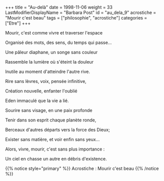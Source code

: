 +++
title = "Au-delà"
date = 1998-11-06
weight = 33
LastModifierDisplayName = "Barbara Post"
id = "au_dela_9"
acrostiche = "Mourir c'est beau"
tags = ["philosophie", "acrostiche"]
categories = ["Etre"]
+++

Mourir, c'est comme vivre et traverser l'espace

Organisé des mots, des sens, du temps qui passe...

Une pâleur diaphane, un songe sans couleur

Rassemble la lumière où s'éteint la douleur

Inutile au moment d'atteindre l'autre rive.

Rire sans lèvres, voix, pensée infinitive,

Création nouvelle, enfanter l'oublié

Eden immaculé que la vie a lié.

Sourire sans visage, en une paix profonde

Tenir dans son esprit chaque planète ronde,

Berceaux d'autres départs vers la force des Dieux;

Exister sans matière, et voir enfin sans yeux...

Alors, vivre, mourir, c'est sans plus importance :

Un ciel en chasse un autre en débris d'existence.

{{% notice style="primary" %}}
Acrostiche : Mourir c'est beau
{{% /notice %}}
